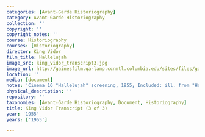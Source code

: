 ```yaml
---
categories: [Avant-Garde Historiography]
category: Avant-Garde Historiography
collection: ''
copyright: ''
copyright_notes: ''
course: Historiography
courses: [Historiography]
director: King Vidor
film_title: Hallelujah
image_src: king_vidor_transcript3.jpg
image_url: http://gainesfilm.qa-lamp.ccnmtl.columbia.edu/sites/files/gainesfilm/images/king_vidor_transcript3.jpg
location: ''
media: [document]
notes: 'Cinema 16 "Hallelujah" screening, 1955; Included: ill. from "Hallelujah" (1929)'
physical_description: ''
repository: ''
taxonomies: [Avant-Garde Historiography, Document, Historiography]
title: King Vidor Transcript (3 of 3)
year: '1955'
years: ['1955']

---
```

